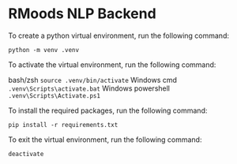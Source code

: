 # RMoods NLP Backend

To create a python virtual environment, run the following command:

```python -m venv .venv```

To activate the virtual environment, run the following command:

bash/zsh ```source .venv/bin/activate```
Windows cmd ```.venv\Scripts\activate.bat```
Windows powershell ```.venv\Scripts\Activate.ps1```

To install the required packages, run the following command:

```pip install -r requirements.txt```

To exit the virtual environment, run the following command:

```deactivate```

